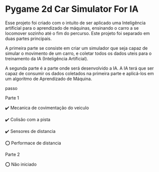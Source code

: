 # Pygame 2d Car Simulator For IA

Esse projeto foi criado com o intuito de ser aplicado uma Inteligência artificial para o aprendizado de máquinas, ensinando o carro a se locomover sozinho até o fim do percurso. Este projeto foi separado em duas partes principais.

A primeira parte se consiste em criar um simulador que seja capaz de simular o movimento de um carro, e coletar todos os dados uteis para o treinamento da IA (Inteligência Artificial).

A segunda parte é a parte onde será desenvolvido a IA. A IA terá que ser capaz de consumir os dados coletados na primeira parte e aplicá-los em um algoritmo de Aprendizado de Máquina.

passo

Parte 1

 ✔️ Mecanica de covimentação do veiculo
 
 ✔️ Colisão com a pista
 
 ✔️ Sensores de distancia
 
 ⭕ Performace de distancia
 

Parte 2

 ⭕ Não iniciado
 
